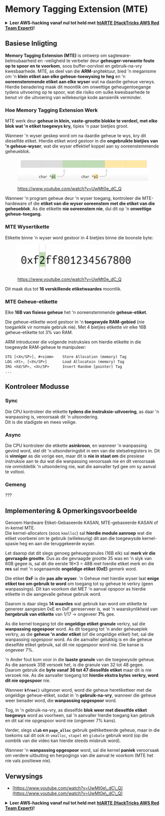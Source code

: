 # Memory Tagging Extension (MTE)

<details>

<summary><strong>Leer AWS-hacking vanaf nul tot held met</strong> <a href="https://training.hacktricks.xyz/courses/arte"><strong>htARTE (HackTricks AWS Red Team Expert)</strong></a><strong>!</strong></summary>

Ander maniere om HackTricks te ondersteun:

* As jy wil sien dat jou **maatskappy geadverteer word in HackTricks** of **HackTricks aflaai in PDF-formaat** Kontroleer die [**INSKRYWINGSPLANNE**](https://github.com/sponsors/carlospolop)!
* Kry die [**amptelike PEASS & HackTricks swag**](https://peass.creator-spring.com)
* Ontdek [**Die PEASS-familie**](https://opensea.io/collection/the-peass-family), ons versameling eksklusiewe [**NFT's**](https://opensea.io/collection/the-peass-family)
* **Sluit aan by die** 💬 [**Discord-groep**](https://discord.gg/hRep4RUj7f) of die [**telegram-groep**](https://t.me/peass) of **volg** ons op **Twitter** 🐦 [**@hacktricks\_live**](https://twitter.com/hacktricks\_live)**.**
* **Deel jou haktruuks deur PR's in te dien by die** [**HackTricks**](https://github.com/carlospolop/hacktricks) en [**HackTricks Cloud**](https://github.com/carlospolop/hacktricks-cloud) github-opslag.

</details>

## Basiese Inligting

**Memory Tagging Extension (MTE)** is ontwerp om sagteware-betroubaarheid en -veiligheid te verbeter deur **geheuger-verwante foute op te spoor en te voorkom**, soos buffer-oorvloei en gebruik-na-vry kwesbaarhede. MTE, as deel van die **ARM**-argitektuur, bied 'n meganisme om 'n **klein etiket aan elke geheue-toewysing te heg** en 'n **ooreenstemmende etiket aan elke wyser** wat na daardie geheue verwys. Hierdie benadering maak dit moontlik om onwettige geheugentoegange tydens uitvoering op te spoor, wat die risiko om sulke kwesbaarhede te benut vir die uitvoering van willekeurige kode aansienlik verminder.

### **Hoe Memory Tagging Extension Werk**

MTE werk deur **geheue in klein, vaste-grootte blokke te verdeel, met elke blok wat 'n etiket toegewys kry,** tipies 'n paar bietjies groot.&#x20;

Wanneer 'n wyser geskep word om na daardie geheue te wys, kry dit dieselfde etiket. Hierdie etiket word gestoor in die **ongebruikte bietjies van 'n geheue-wyser**, wat die wyser effektief koppel aan sy ooreenstemmende geheueblok.

<figure><img src="../../.gitbook/assets/image (1199).png" alt=""><figcaption><p><a href="https://www.youtube.com/watch?v=UwMt0e_dC_Q">https://www.youtube.com/watch?v=UwMt0e_dC_Q</a></p></figcaption></figure>

Wanneer 'n program geheue deur 'n wyser toegang, kontroleer die MTE-hardeware of die **etiket van die wyser ooreenstem met die etiket van die geheueblok**. As die etikette **nie ooreenstem nie**, dui dit op 'n **onwettige geheue-toegang.**

### MTE Wysertikette

Etikette binne 'n wyser word gestoor in 4 bietjies binne die boonste byte:

<figure><img src="../../.gitbook/assets/image (1200).png" alt=""><figcaption><p><a href="https://www.youtube.com/watch?v=UwMt0e_dC_Q">https://www.youtube.com/watch?v=UwMt0e_dC_Q</a></p></figcaption></figure>

Dit maak dus tot **16 verskillende etiketwaardes** moontlik.

### MTE Geheue-etikette

Elke **16B van fisiese geheue** het 'n ooreenstemmende **geheue-etiket**.

Die geheue-etikette word gestoor in 'n **toegewyde RAM-gebied** (nie toeganklik vir normale gebruik nie). Met 4 bietjies etikette vir elke 16B geheue-etikette tot 3% van RAM.

ARM introduceer die volgende instruksies om hierdie etikette in die toegewyde RAM-geheue te manipuleer:
```
STG [<Xn/SP>], #<simm>    Store Allocation (memory) Tag
LDG <Xt>, [<Xn/SP>]       Load Allocatoin (memory) Tag
IRG <Xd/SP>, <Xn/SP>      Insert Random [pointer] Tag
...
```
## Kontroleer Modusse

### Sync

Die CPU kontroleer die etikette **tydens die instruksie-uitvoering**, as daar 'n wanpassing is, veroorsaak dit 'n uitsondering.\
Dit is die stadigste en mees veilige.

### Async

Die CPU kontroleer die etikette **asinkroon**, en wanneer 'n wanpassing gevind word, stel dit 'n uitsonderingsbit in een van die stelselregisters in. Dit is **vinniger** as die vorige een, maar dit is **nie in staat om** die presiese instruksie aan te dui wat die wanpassing veroorsaak nie en dit veroorsaak nie onmiddellik 'n uitsondering nie, wat die aanvaller tyd gee om sy aanval te voltooi.

### Gemeng

???

## Implementering & Opmerkingsvoorbeelde

Genoem Hardware Etiket-Gebaseerde KASAN, MTE-gebaseerde KASAN of in-kernel MTE.\
Die kernel-allocators (soos `kmalloc`) sal **hierdie module aanroep** wat die etiket voorberei om te gebruik (willekeurig) dit aan die toegewysde kernel-spasie heg en aan die teruggekeerde wyser.

Let daarop dat dit slegs genoeg geheuegranules (16B elk) sal **merk vir die gevraagde grootte**. Dus as die gevraagde grootte 35 was en 'n slyk van 60B gegee is, sal dit die eerste 16\*3 = 48B met hierdie etiket merk en die **res** sal met 'n sogenaamde **ongeldige etiket (0xE)** gemerk word.

Die etiket **0xF** is die **pas alle wyser**. 'n Geheue met hierdie wyser laat **enige etiket toe om gebruik te word** om toegang tot sy geheue te verkry (geen wanpassings). Dit kan voorkom dat MET 'n aanval opspoor as hierdie etikette in die aangevalle geheue gebruik word.

Daarom is daar slegs **14 waardes** wat gebruik kan word om etikette te genereer aangesien 0xE en 0xF gereserveer is, wat 'n waarskynlikheid van **hergebruik van etikette** van 1/17 -> ongeveer **7%** gee.

As die kernel toegang tot die **ongeldige etiket granule** verkry, sal die **wanpassing opgespoor** word. As dit toegang tot 'n ander geheueplek verkry, as die **geheue 'n ander etiket** (of die ongeldige etiket) het, sal die wanpassing opgespoor word. As die aanvaller gelukkig is en die geheue dieselfde etiket gebruik, sal dit nie opgespoor word nie. Die kanse is ongeveer 7%.

'n Ander fout kom voor in die **laaste granule** van die toegewysde geheue. As die aansoek 35B versoek het, is die granule van 32 tot 48 gegee. Daarom gebruik die **byte vanaf 36 tot 47 dieselfde etiket** maar dit is nie versoek nie. As die aanvaller toegang tot **hierdie ekstra bytes verkry, word dit nie opgespoor** nie.

Wanneer **`kfree()`** uitgevoer word, word die geheue heretiketteer met die ongeldige geheue-etiket, sodat in 'n **gebruik-na-vry**, wanneer die geheue weer benader word, die **wanpassing opgespoor** word.

Tog, in 'n gebruik-na-vry, as dieselfde **blok weer met dieselfde etiket toegewys** word as voorheen, sal 'n aanvaller hierdie toegang kan gebruik en dit sal nie opgespoor word nie (ongeveer 7% kans).

Verder, slegs **`slab` en `page_alloc`** gebruik geëtiketteerde geheue, maar in die toekoms sal dit ook in `vmalloc`, `stapel` en `globale` gebruik word (op die oomblik van die video kan hierdie steeds misbruik word).

Wanneer 'n **wanpassing opgespoor** word, sal die kernel **paniek** veroorsaak om verdere uitbuiting en herpogings van die aanval te voorkom (MTE het nie vals positiewe nie).

## Verwysings

* [https://www.youtube.com/watch?v=UwMt0e\_dC\_Q](https://www.youtube.com/watch?v=UwMt0e\_dC\_Q)

<details>

<summary><strong>Leer AWS-hacking vanaf nul tot held met</strong> <a href="https://training.hacktricks.xyz/courses/arte"><strong>htARTE (HackTricks AWS Red Team Expert)</strong></a><strong>!</strong></summary>

Ander maniere om HackTricks te ondersteun:

* As jy wil sien dat jou **maatskappy geadverteer word in HackTricks** of **HackTricks in PDF aflaai** Besoek die [**INSKRYWINGSPLANNE**](https://github.com/sponsors/carlospolop)!
* Kry die [**amptelike PEASS & HackTricks swag**](https://peass.creator-spring.com)
* Ontdek [**Die PEASS Familie**](https://opensea.io/collection/the-peass-family), ons versameling eksklusiewe [**NFTs**](https://opensea.io/collection/the-peass-family)
* **Sluit aan by die** 💬 [**Discord-groep**](https://discord.gg/hRep4RUj7f) of die [**telegram-groep**](https://t.me/peass) of **volg** ons op **Twitter** 🐦 [**@hacktricks\_live**](https://twitter.com/hacktricks\_live)**.**
* **Deel jou haktruuks deur PR's in te dien by die** [**HackTricks**](https://github.com/carlospolop/hacktricks) en [**HackTricks Cloud**](https://github.com/carlospolop/hacktricks-cloud) github-opslag.

</details>
